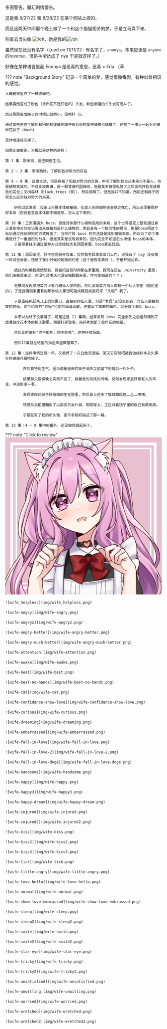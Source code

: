 
多图警告，魔幻剧情警告。

这是我 8/27/22 和 8/28/22 在某个网站上捏的。

而且这两天中间那个晚上做了一个和这个猫猫相关的梦，于是立马弄下来。

别拿去当头像 ![/oh](https://啧.tk/oh)，她是我的![/oh](https://啧.tk/oh)

虽然现在还没有名字（（upd on 11/11/22 : 有名字了，`enonya`，本来应该是 `anyone` 的reverse，但是手滑达成了 nya 于是就这样了。）

好像在某种语言里面 Enonya 是恶毒的意思，恶毒 = Edu （草

??? note "Background Story"
	记录一个简单的梦，感觉很像番剧，有种似曾相识的感觉。
	
	大概是家里养了一株彼岸花。
	
	结果突然变成了粉色（彼岸花不是红色吗）头发，粉色眼镜的长头发可爱妹子。
	
	而且刚刚变成妹子的时候比较娇小，没啥料（x。
	
	通过某些途径了解到有别的和彼岸花妹子有仇恨的某种植物也成精了，还拉了一堆人一起针对彼岸花妹子（bushi
	
	具体啥途径忘掉了。
	
	如果比做番剧，大概就是这样的进程：
	
	第 1 集：刚出现，适应同居生活。
	
	第 2 ~ 3 集：渐渐熟络，了解到敌对势力的存在
	
	第 4 ~ 9 集：日常生活，但是穿插了和敌对势力的交锋，中间了解到我自己本来也不是人，也是植物变成的，不过比较离谱，是一颗普通的国槐树，但是某天被雷电劈了之后突然开裂变成黑色的完全二叉树森林（black_trees（笑）），然后成精了，但是我并不知道，然后还和妹子研究怎么应对敌对势力的来袭。
	
		研究过后发现：设定上只要本体被摧毁，化成人形的植物也会随之死亡，所以必须要保护好本体（而我甚至连本体都不知道啊，怎么活下来的）
	
	第 10 集：正面遭遇大 boss，但是具体是什么植物变成的未知，这个世界设定上是能通过身上某些地方的标记看出来成精前是什么植物的，而且会有一个指向性的提示，但是boss把这个标记通过违反规则的方式掩盖了，当然打败 boss 的方法就是找到摧毁本体，所以为了这个事情进行了一番激烈的战斗，但是其实是没有效果的，因为完全不知道怎么搞懂 boss的本体。
		于是带着妹子通过某种方式您给陆大有润回家里，boss紧追其后。
		
	第 11 集：润回家里，好不容易躲开攻击，突然我老妈拿着菜刀上门，说我有了 npy 没有第一时间告诉她，违反了我小时候和她做的约定（这个是现实素材（，于是开始乱砍。
	
		抵抗的时候我突然想到，我爸妈这段时间都在家里面，我现在还在 university 里面，他们来都没来过，也没打过电话也没安插跑腿来看，咋可能知道的？？？
		
		无意间发现那把菜刀上有几根仙人掌的刺，然后发现菜刀柄上面有一个仙人掌图（图论里的），于是我猜测家里有的那株仙人掌很可能成精变成我妈来 “头吸” 我了。
		
		于是直接抓起茶几上的水果刀，直接扔向仙人掌，但是“老妈”还没意识到，当仙人掌被刺穿的时候，这个伪装的“老妈”也突然烟消云散，还露出了本来的面目，就是那个最后 boss。
		
		本来以为终于没事情了，可是这是 11 集啊，结果发现 boss 完全消失之前居然爬到了放着彼岸花本体的柜子那里，然后打穿玻璃，用碎片划断了彼岸花的根茎。
		
		然后此时脑补“你不能死，你不能死”，这种经典场面。
		
		然后11集就在绝望的抽泣声里面落幕了。
		
	第 12 集：这件事情过后一年，又收养了一只白色流浪猫，某天它突然把被我做成标本永久保存的彼岸花瓣吃掉了。
	
			然后我特别生气，因为那是彼岸花妹子消失之前留下的最后一片叶子。
			
			结果那只猫猫晚上突然不见了，我着急的寻找的时候，突然发现家里好像有人的声音，冲进卧室一看。
			
			发现彼岸花妹子好端端的坐在那里，然后身上还多了猫耳和尾巴……🤤……嘿嘿。
			
			特意从衣柜里翻出了以前买的女仆装，刚刚穿上，正在对着镜子里的自己卖萌发痴。
			
			于是就有了我的新头像，差不多刚好描述了那一幕。
			
	第 13 集：4 ~ 9 集中的番外，还没做完就起床了。	

??? note "Click to review"
	![wife](img/wife.png)
	
	![wife_helpless](img/wife_helpless.png)
	
	![wife-angry](img/wife-angry.png)
	
	![wife-angry2](img/wife-angry2.png)
	
	![wife-angry-better](img/wife-angry-better.png)
	
	![wife-angry-much-better](img/wife-angry-much-better.png)
	
	![wife-attention](img/wife-attention.png)
	
	![wife-awake](img/wife-awake.png)
	
	![wife-best](img/wife-best.png)
	
	![wife-best-no-hands](img/wife-best-no-hands.png)
	
	![wife-cat](img/wife-cat.png)
	
	![wife-confidence-show-love](img/wife-confidence-show-love.png)
	
	![wife-curious](img/wife-curious.png)
	
	![wife-dreaming](img/wife-dreaming.png)
	
	![wife-embarrassed](img/wife-embarrassed.png)
	
	![wife-fall-in-love](img/wife-fall-in-love.png)
	
	![wife-fall-in-love-2](img/wife-fall-in-love-2.png)
	
	![wife-fall-in-love-doge](img/wife-fall-in-love-doge.png)
	
	![wife-handsome](img/wife-handsome.png)
	
	![wife-happy](img/wife-happy.png)
	
	![wife-happy3](img/wife-happy3.png)
	
	![wife-happy-dream](img/wife-happy-dream.png)
	
	![wife-injured](img/wife-injured.png)
	
	![wife-injured2](img/wife-injured2.png)
	
	![wife-kiss](img/wife-kiss.png)
	
	![wife-kiss2](img/wife-kiss2.png)
	
	![wife-kiss3](img/wife-kiss3.png)
	
	![wife-lick](img/wife-lick.png)
	
	![wife-little-angry](img/wife-little-angry.png)
	
	![wife-love-hello](img/wife-love-hello.png)
	
	![wife-normal](img/wife-normal.png)
	
	![wife-show-love-embrassed](img/wife-show-love-embrassed.png)
	
	![wife-sleep](img/wife-sleep.png)
	
	![wife-sleep2](img/wife-sleep2.png)
	
	![wife-smile](img/wife-smile.png)
	
	![wife-smile2](img/wife-smile2.png)
	
	![wife-star-eye](img/wife-star-eye.png)
	
	![wife-tricky](img/wife-tricky.png)
	
	![wife-tricky2](img/wife-tricky2.png)
	
	![wife-unsatisfied](img/wife-unsatisfied.png)
	
	![wife-unwilling](img/wife-unwilling.png)
	
	![wife-worried](img/wife-worried.png)
	
	![wife-wretched](img/wife-wretched.png)
	
	![wife-wretched2](img/wife-wretched2.png)
